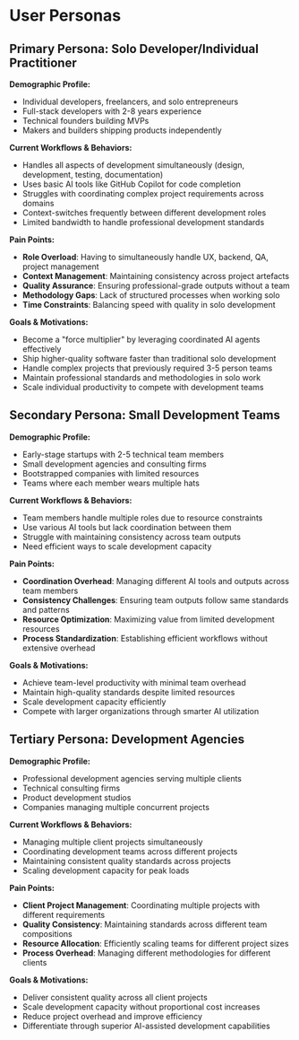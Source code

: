 # User Personas

## Primary Persona: Solo Developer/Individual Practitioner

**Demographic Profile:**
- Individual developers, freelancers, and solo entrepreneurs
- Full-stack developers with 2-8 years experience
- Technical founders building MVPs
- Makers and builders shipping products independently

**Current Workflows & Behaviors:**
- Handles all aspects of development simultaneously (design, development, testing, documentation)
- Uses basic AI tools like GitHub Copilot for code completion
- Struggles with coordinating complex project requirements across domains
- Context-switches frequently between different development roles
- Limited bandwidth to handle professional development standards

**Pain Points:**
- **Role Overload**: Having to simultaneously handle UX, backend, QA, project management
- **Context Management**: Maintaining consistency across project artefacts
- **Quality Assurance**: Ensuring professional-grade outputs without a team
- **Methodology Gaps**: Lack of structured processes when working solo
- **Time Constraints**: Balancing speed with quality in solo development

**Goals & Motivations:**
- Become a "force multiplier" by leveraging coordinated AI agents effectively
- Ship higher-quality software faster than traditional solo development
- Handle complex projects that previously required 3-5 person teams
- Maintain professional standards and methodologies in solo work
- Scale individual productivity to compete with development teams

## Secondary Persona: Small Development Teams

**Demographic Profile:**
- Early-stage startups with 2-5 technical team members
- Small development agencies and consulting firms
- Bootstrapped companies with limited resources
- Teams where each member wears multiple hats

**Current Workflows & Behaviors:**
- Team members handle multiple roles due to resource constraints
- Use various AI tools but lack coordination between them
- Struggle with maintaining consistency across team outputs
- Need efficient ways to scale development capacity

**Pain Points:**
- **Coordination Overhead**: Managing different AI tools and outputs across team members
- **Consistency Challenges**: Ensuring team outputs follow same standards and patterns
- **Resource Optimization**: Maximizing value from limited development resources
- **Process Standardization**: Establishing efficient workflows without extensive overhead

**Goals & Motivations:**
- Achieve team-level productivity with minimal team overhead
- Maintain high-quality standards despite limited resources
- Scale development capacity efficiently
- Compete with larger organizations through smarter AI utilization

## Tertiary Persona: Development Agencies

**Demographic Profile:**
- Professional development agencies serving multiple clients
- Technical consulting firms
- Product development studios
- Companies managing multiple concurrent projects

**Current Workflows & Behaviors:**
- Managing multiple client projects simultaneously
- Coordinating development teams across different projects
- Maintaining consistent quality standards across projects
- Scaling development capacity for peak loads

**Pain Points:**
- **Client Project Management**: Coordinating multiple projects with different requirements
- **Quality Consistency**: Maintaining standards across different team compositions
- **Resource Allocation**: Efficiently scaling teams for different project sizes
- **Process Overhead**: Managing different methodologies for different clients

**Goals & Motivations:**
- Deliver consistent quality across all client projects
- Scale development capacity without proportional cost increases
- Reduce project overhead and improve efficiency
- Differentiate through superior AI-assisted development capabilities
